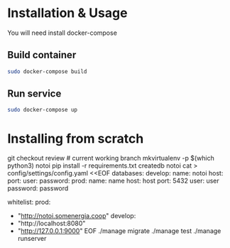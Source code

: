# Installation & Usage

You will need install docker-compose

## Build container
```bash
sudo docker-compose build
```

## Run service
```bash
sudo docker-compose up
```

# Installing from scratch

git checkout review # current working branch
mkvirtualenv -p $(which python3) notoi
pip install -r requirements.txt
createdb notoi
cat > config/settings/config.yaml <<EOF
databases:
  develop:
    name: notoi
    host:
    port:
    user:
    password:
  prod:
    name: name
    host: host
    port: 5432
    user: user
    password: password

whitelist:
  prod:
  - "http://notoi.somenergia.coop"
  develop:
  - "http://localhost:8080"
  - "http://127.0.0.1:9000"
EOF
./manage migrate
./manage test
./manage runserver




